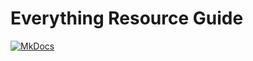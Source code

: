 # Everything Resource Guide

[![MkDocs](https://img.shields.io/static/v1?label=MkDocs&message=%E5%9C%A8%E7%BA%BF%E6%B5%8F%E8%A7%88&color=brightgreen)](https://lyaiya.github.io/Everything-Resource-Guide/)
